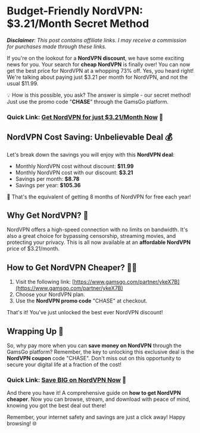 # Budget-Friendly NordVPN: $3.21/Month Secret Method

_**Disclaimer**: This post contains affiliate links. I may receive a commission for purchases made through these links._

If you're on the lookout for a **NordVPN discount**, we have some exciting news for you. Your search for **cheap NordVPN** is finally over! You can now get the best price for NordVPN at a whopping 73% off. Yes, you heard right! We're talking about paying just $3.21 per month for NordVPN, and not the usual $11.99. 

💡 How is this possible, you ask? The answer is simple - our secret method! Just use the promo code "**CHASE**" through the GamsGo platform. 

### Quick Link: [Get NordVPN for just $3.21/Month Now](https://www.gamsgo.com/partner/ykeX7B) 🚀

## NordVPN Cost Saving: Unbelievable Deal 💰

Let's break down the savings you will enjoy with this **NordVPN deal**:

- Monthly NordVPN cost without discount: **$11.99**
- Monthly NordVPN cost with our discount: **$3.21**
- Savings per month: **$8.78**
- Savings per year: **$105.36**

📢 That's the equivalent of getting 8 months of NordVPN for free each year!

## Why Get NordVPN? 🤔

NordVPN offers a high-speed connection with no limits on bandwidth. It's also a great choice for bypassing censorship, streaming movies, and protecting your privacy. This is all now available at an **affordable NordVPN** price of $3.21/month.

## How to Get NordVPN Cheaper? 🕵️‍♂️

1. Visit the following link: [https://www.gamsgo.com/partner/ykeX7B](https://www.gamsgo.com/partner/ykeX7B)
2. Choose your NordVPN plan.
3. Use the **NordVPN promo code** "CHASE" at checkout.

That's it! You've just unlocked the best ever NordVPN discount! 

## Wrapping Up 💼

So, why pay more when you can **save money on NordVPN** through the GamsGo platform? Remember, the key to unlocking this exclusive deal is the **NordVPN coupon** code "CHASE". Don't miss out on this opportunity to secure your digital life at a fraction of the cost!

### Quick Link: [Save BIG on NordVPN Now](https://www.gamsgo.com/partner/ykeX7B) 💸

And there you have it! A comprehensive guide on **how to get NordVPN cheaper**. Now you can browse, stream, and download with peace of mind, knowing you got the best deal out there!

Remember, your internet safety and savings are just a click away! Happy browsing! 🌐